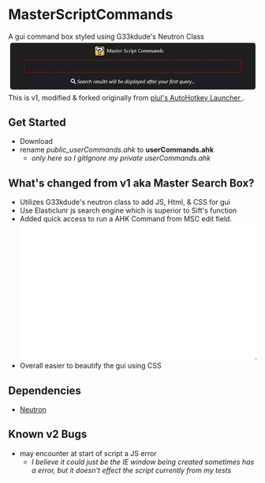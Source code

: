 # MasterScriptCommands

A gui command box styled using G33kdude's Neutron Class  
!["Opening MSC"](images/ex_MSC_02.gif)  
This is v1, modified & forked originally from [plul's AutoHotkey Launcher ](https://github.com/plul/Public-AutoHotKey-Scripts).

## Get Started

- Download
- rename _public_userCommands.ahk_ to **userCommands.ahk**
  - _only here so I gitIgnore my private userCommands.ahk_

## What's changed from v1 aka Master Search Box?

- Utilizes G33kdude's neutron class to add JS, Html, & CSS for gui
- Use Elasticlunr js search engine which is superior to Sift's function
- Added quick access to run a AHK Command from MSC edit field.  
  !["runAHKCommand"](images/ex_MSC_03.gif)
- Overall easier to beautify the gui using CSS

## Dependencies

- [Neutron](https://github.com/G33kDude/Neutron.ahk)

## Known v2 Bugs

- may encounter at start of script a JS error
  - _I believe it could just be the IE window being created sometimes has a error, but it doesn't effect the script currently from my tests_
